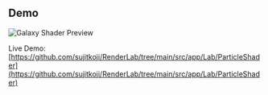 ## Demo

![Galaxy Shader Preview](/previews/Particles.png)

Live Demo: [https://github.com/sujitkoji/RenderLab/tree/main/src/app/Lab/ParticleShader](https://github.com/sujitkoji/RenderLab/tree/main/src/app/Lab/ParticleShader)
